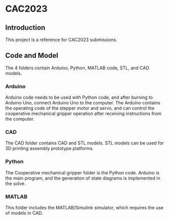 # CAC2023
## Introduction
This project is a reference for CAC2023 submissions.

## Code and Model
The 4 folders contain Arduino, Python, MATLAB code, STL, and CAD models.

### Arduino
Arduino code needs to be used with Python code, and after burning to Arduino Uno, connect Arduino Uno to the computer.
The Arduino contains the operating code of the stepper motor and servo, and can control the cooperative mechanical gripper operation after receiving instructions from the computer.

### CAD
The CAD folder contains CAD and STL models. STL models can be used for 3D printing assembly prototype platforms.

### Python
The Cooperative mechanical gripper folder is the Python code.
Arduino is the main program, and the generation of state diagrams is implemented in the solve.

### MATLAB
This folder includes the MATLAB/Simulink simulator, which requires the use of models in CAD.
